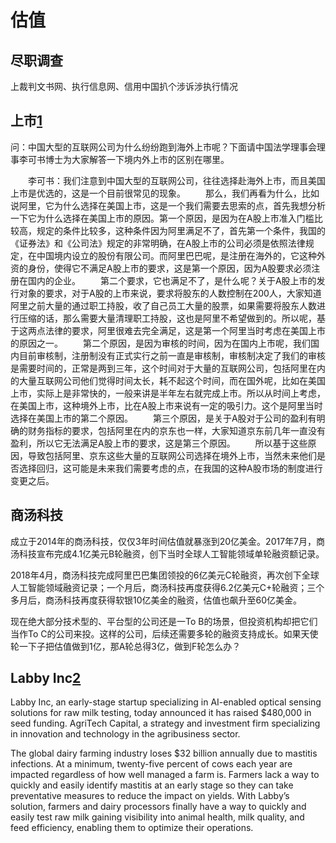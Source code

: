 # 估值

## 尽职调查

上裁判文书网、执行信息网、信用中国扒个涉诉涉执行情况

## 上市[1]

问：中国大型的互联网公司为什么纷纷跑到海外上市呢？下面请中国法学理事会理事李可书博士为大家解答一下境内外上市的区别在哪里。

　　李可书：我们注意到中国大型的互联网公司，往往选择赴海外上市，而且美国上市是优选的，这是一个目前很常见的现象。
　　那么，我们再看为什么，比如说阿里，它为什么选择在美国上市，这是一个我们需要去思索的点，首先我想分析一下它为什么选择在美国上市的原因。第一个原因，是因为在A股上市准入门槛比较高，规定的条件比较多，这种条件因为阿里满足不了，首先第一个条件，我国的《证券法》和《公司法》规定的非常明确，在A股上市的公司必须是依照法律规定，在中国境内设立的股份有限公司。而阿里巴巴呢，是注册在海外的，它这种外资的身份，使得它不满足A股上市的要求，这是第一个原因，因为A股要求必须注册在国内的企业。
　　第二个要求，它也满足不了，是什么呢？关于A股上市的发行对象的要求，对于A股的上市来说，要求将股东的人数控制在200人，大家知道阿里之前大量的通过职工持股，收了自己员工大量的股票，如果需要将股东人数进行压缩的话，那么需要大量清理职工持股，这也是阿里不希望做到的。所以呢，基于这两点法律的要求，阿里很难去完全满足，这是第一个阿里当时考虑在美国上市的原因之一。
　　第二个原因，是因为审核的时间，因为在国内上市呢，我们国内目前审核制，注册制没有正式实行之前一直是审核制，审核制决定了我们的审核是需要时间的，正常是两到三年，这个时间对于大量的互联网公司，包括阿里在内的大量互联网公司他们觉得时间太长，耗不起这个时间，而在国外呢，比如在美国上市，实际上是非常快的，一般来讲是半年左右就完成上市。所以从时间上考虑，在美国上市，这种境外上市，比在A股上市来说有一定的吸引力。这个是阿里当时选择在美国上市的第二个原因。
　　第三个原因，是关于A股对于公司的盈利有明确的财务指标的要求，包括阿里在内的京东也一样，大家知道京东前几年一直没有盈利，所以它无法满足A股上市的要求，这是第三个原因。
　　所以基于这些原因，导致包括阿里、京东这些大量的互联网公司选择在境外上市，当然未来他们是否选择回归，这可能是未来我们需要考虑的点，在我国的这种A股市场的制度进行变更之后。

## 商汤科技

成立于2014年的商汤科技，仅仅3年时间估值就暴涨到20亿美金。2017年7月，商汤科技宣布完成4.1亿美元B轮融资，创下当时全球人工智能领域单轮融资额记录。

2018年4月，商汤科技完成阿里巴巴集团领投的6亿美元C轮融资，再次创下全球人工智能领域融资记录；一个月后，商汤科技再度获得6.2亿美元C+轮融资；三个多月后，商汤科技再度获得软银10亿美金的融资，估值也飙升至60亿美金。

现在绝大部分技术型的、平台型的公司还是一To B的场景，但投资机构却把它们当作To C的公司来投。这样的公司，后续还需要多轮的融资支持成长。如果天使轮一下子把估值做到1亿，那A轮总得3亿，做到F轮怎么办？

## Labby Inc[2]

Labby Inc, an early-stage startup specializing in AI-enabled optical sensing solutions for raw milk testing, today announced it has raised $480,000 in seed funding. AgriTech Capital, a strategy and investment firm specializing in innovation and technology in the agribusiness sector.



The global dairy farming industry loses $32 billion annually due to mastitis infections. At a minimum, twenty-five percent of cows each year are impacted regardless of how well managed a farm is. Farmers lack a way to quickly and easily identify mastitis at an early stage so they can take preventative measures to reduce the impact on yields.  With Labby’s solution, farmers and dairy processors finally have a way to quickly and easily test raw milk gaining visibility into animal health, milk quality, and feed efficiency, enabling them to optimize their operations.

[1]: https://www.bilibili.com/video/av21295743/
[2]: https://www.labbyinc.com/labbys-ai-enabled-optical-sensing-technology-secures-usd-480-000-seed-investment
